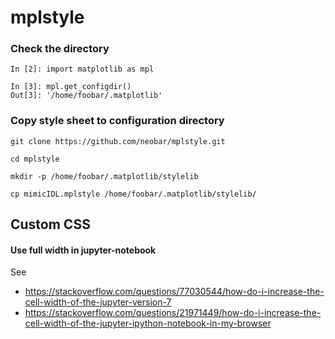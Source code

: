 # mplstyle


### Check the directory

```
In [2]: import matplotlib as mpl

In [3]: mpl.get_configdir()
Out[3]: '/home/foobar/.matplotlib'
```

### Copy style sheet to configuration directory

```
git clone https://github.com/neobar/mplstyle.git

cd mplstyle

mkdir -p /home/foobar/.matplotlib/stylelib

cp mimicIDL.mplstyle /home/foobar/.matplotlib/stylelib/
```

## Custom CSS

#### Use full width in jupyter-notebook
See 
* https://stackoverflow.com/questions/77030544/how-do-i-increase-the-cell-width-of-the-jupyter-version-7
* https://stackoverflow.com/questions/21971449/how-do-i-increase-the-cell-width-of-the-jupyter-ipython-notebook-in-my-browser

